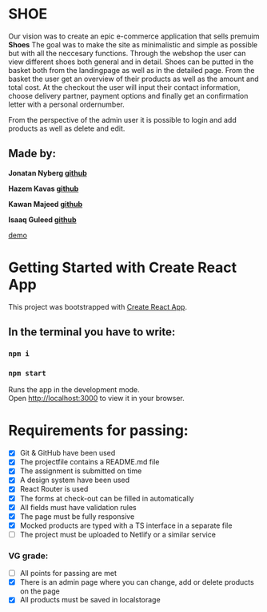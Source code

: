 # SHOE

Our vision was to create an epic e-commerce application that sells premuim **Shoes**
The goal was to make the site as minimalistic and simple as possible but with all the neccesary functions. Through the webshop the user can view different shoes both general and in detail. Shoes can be putted in the basket both from the landingpage as well as in the detailed page. From the basket the user get an overview of their products as well as the amount and total cost. At the checkout the user will input their contact information, choose delivery partner, payment options and finally get an confirmation letter with a personal ordernumber. 

From the perspective of the admin user it is possible to login and add products as well as delete and edit.

## Made by:
**Jonatan Nyberg [github](https://github.com/nybbe123)**

**Hazem Kavas [github](https://github.com/hazem-89)**

**Kawan Majeed [github](https://github.com/Kawium)**

**Isaaq Guleed [github](https://github.com/rchtect)**

[demo]()

# Getting Started with Create React App

This project was bootstrapped with [Create React App](https://github.com/facebook/create-react-app).

## In the terminal you have to write: 

### `npm i`

### `npm start`

Runs the app in the development mode.\
Open [http://localhost:3000](http://localhost:3000) to view it in your browser.

# Requirements for passing:
- [x] Git & GitHub have been used
- [x] The projectfile contains a README.md file
- [x] The assignment is submitted on time
- [x] A design system have been used
- [x] React Router is used
- [x] The forms at check-out can be filled in automatically
- [x] All fields must have validation rules
- [x] The page must be fully responsive
- [x] Mocked products are typed with a TS interface in a separate file
- [ ] The project must be uploaded to Netlify or a similar service

### VG grade:
- [ ] All points for passing are met
- [x] There is an admin page where you can change, add or delete products on the page
- [x] All products must be saved in localstorage
